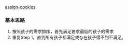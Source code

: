 [assign-cookies](https://leetcode.com/problems/assign-cookies/description/)

### 基本思路
1. 按照孩子的需求排序，首先满足要求最低的孩子的需求
2. 重复Step 1，直到所有孩子都满足或存在孩子得不到不满足。
